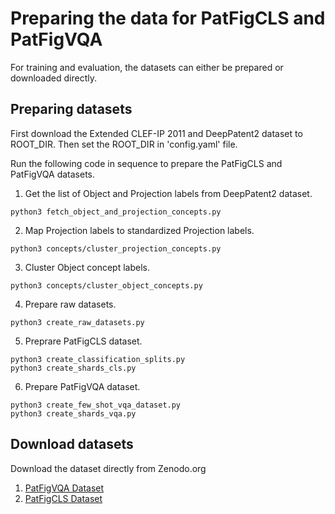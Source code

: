 # Preparing the data for PatFigCLS and PatFigVQA

For training and evaluation, the datasets can either be prepared or downloaded directly.

## Preparing datasets

First download the Extended CLEF-IP 2011 and DeepPatent2 dataset to ROOT_DIR.
Then set the ROOT_DIR in 'config.yaml' file.

Run the following code in sequence to prepare the PatFigCLS and PatFigVQA datasets.

1. Get the list of Object and Projection labels from DeepPatent2 dataset.

```
python3 fetch_object_and_projection_concepts.py
```

2. Map Projection labels to standardized Projection labels.

```
python3 concepts/cluster_projection_concepts.py
```

3. Cluster Object concept labels.

```
python3 concepts/cluster_object_concepts.py
```

4. Prepare raw datasets.

```
python3 create_raw_datasets.py
```

5. Preprare PatFigCLS dataset.

```
python3 create_classification_splits.py
python3 create_shards_cls.py
```

6. Prepare PatFigVQA dataset.

```
python3 create_few_shot_vqa_dataset.py
python3 create_shards_vqa.py
```

## Download datasets

Download the dataset directly from Zenodo.org

1. [PatFigVQA Dataset](https://doi.org/10.5281/zenodo.14907472)
2. [PatFigCLS Dataset](https://doi.org/10.5281/zenodo.14905550)
